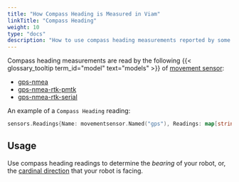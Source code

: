 ```yaml
---
title: "How Compass Heading is Measured in Viam"
linkTitle: "Compass Heading"
weight: 10
type: "docs"
description: "How to use compass heading measurements reported by some models of movement sensor."
---
```


Compass heading measurements are read by the following {{< glossary_tooltip term_id="model" text="models" >}} of [movement sensor](/components/movement-sensor/):

- [gps-nmea](/components/movement-sensor/gps/gps-nmea/)
- [gps-nmea-rtk-pmtk](/components/movement-sensor/gps/gps-nmea-rtk-pmtk/)
- [gps-nmea-rtk-serial](/components/movement-sensor/gps/gps-nmea-rtk-serial/)

An example of a `Compass Heading` reading:

``` go
sensors.Readings{Name: movementsensor.Named("gps"), Readings: map[string]interface{}{"a": 4.5, "b": 5.6, "c": 6.7}}
```

## Usage

Use compass heading readings to determine the *bearing* of your robot, or, the [cardinal direction](https://en.wikipedia.org/wiki/Cardinal_direction) that your robot is facing.

